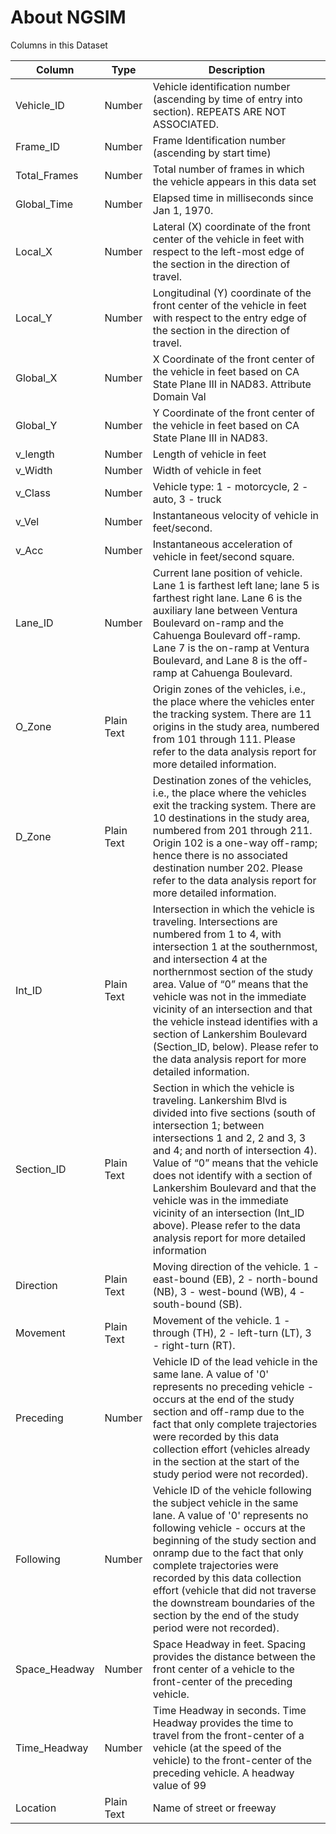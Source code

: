 # About NGSIM
Columns in this Dataset

| Column       | Type       | Description                                                  |
| ------------ | ---------- | ------------------------------------------------------------ |
| Vehicle_ID   | Number     | Vehicle identification number (ascending by time of entry into section). REPEATS ARE NOT ASSOCIATED. |
| Frame_ID     | Number     | Frame Identification number (ascending by start time)        |
| Total_Frames | Number     | Total number of frames in which the vehicle appears in this data set |
| Global_Time  | Number     | Elapsed time in milliseconds since Jan 1, 1970.              |
| Local_X      | Number     | Lateral (X) coordinate of the front center of the vehicle in feet with respect to the left-most edge of the section in the direction of travel. |
| Local_Y      | Number     | Longitudinal (Y) coordinate of the front center of the vehicle in feet with respect to the entry edge of the section in the direction of travel. |
| Global_X     | Number     | X Coordinate of the front center of the vehicle in feet based on CA State Plane III in NAD83. Attribute Domain Val |
| Global_Y     | Number     | Y Coordinate of the front center of the vehicle in feet based on CA State Plane III in NAD83. |
| v_length     | Number     | Length of vehicle in feet                                    |
| v_Width      | Number     | Width of vehicle in feet                                     |
| v_Class      | Number     | Vehicle type: 1 - motorcycle, 2 - auto, 3 - truck            |
| v_Vel        | Number     | Instantaneous velocity of vehicle in feet/second.            |
| v_Acc        | Number     | Instantaneous acceleration of vehicle in feet/second square. |
| Lane_ID      | Number     | Current lane position of vehicle. Lane 1 is farthest left lane; lane 5 is farthest right lane. Lane 6 is the auxiliary lane between Ventura Boulevard on-ramp and the Cahuenga Boulevard off-ramp. Lane 7 is the on-ramp at Ventura Boulevard, and Lane 8 is the off-ramp at Cahuenga Boulevard. |
| O_Zone       | Plain Text | Origin zones of the vehicles, i.e., the place where the vehicles enter the tracking system. There are 11 origins in the study area, numbered from 101 through 111. Please refer to the data analysis report for more detailed information. |
| D_Zone       | Plain Text | Destination zones of the vehicles, i.e., the place where the vehicles exit the tracking system. There are 10 destinations in the study area, numbered from 201 through 211. Origin 102 is a one-way off-ramp; hence there is no associated destination number 202. Please refer to the data analysis report for more detailed information. |
| Int_ID       | Plain Text | Intersection in which the vehicle is traveling. Intersections are numbered from 1 to 4, with intersection 1 at the southernmost, and intersection 4 at the northernmost section of the study area. Value of “0” means that the vehicle was not in the immediate vicinity of an intersection and that the vehicle instead identifies with a section of Lankershim Boulevard (Section_ID, below). Please refer to the data analysis report for more detailed information. |
| Section_ID   | Plain Text | Section in which the vehicle is traveling. Lankershim Blvd is divided into five sections (south of intersection 1; between intersections 1 and 2, 2 and 3, 3 and 4; and north of intersection 4). Value of “0” means that the vehicle does not identify with a section of Lankershim Boulevard and that the vehicle was in the immediate vicinity of an intersection (Int_ID above). Please refer to the data analysis report for more detailed information |
| Direction    | Plain Text | Moving direction of the vehicle. 1 - east-bound (EB), 2 - north-bound (NB), 3 - west-bound (WB), 4 - south-bound (SB). |
| Movement     | Plain Text | Movement of the vehicle. 1 - through (TH), 2 - left-turn (LT), 3 - right-turn (RT). |
| Preceding    | Number     | Vehicle ID of the lead vehicle in the same lane. A value of '0' represents no preceding vehicle - occurs at the end of the study section and off-ramp due to the fact that only complete trajectories were recorded by this data collection effort (vehicles already in the section at the start of the study period were not recorded). |
| Following    | Number | Vehicle ID of the vehicle following the subject vehicle in the same lane. A value of '0' represents no following vehicle - occurs at the beginning of the study section and onramp due to the fact that only complete trajectories were recorded by this data collection effort (vehicle that did not traverse the downstream boundaries of the section by the end of the study period were not recorded). |
| Space_Headway | Number | Space Headway in feet. Spacing provides the distance between the front center of a vehicle to the front-center of the preceding vehicle. |
| Time_Headway | Number | Time Headway in seconds. Time Headway provides the time to travel from the front-center of a vehicle (at the speed of the vehicle) to the front-center of the preceding vehicle. A headway value of 99 |
|Location| Plain Text |Name of street or freeway|

